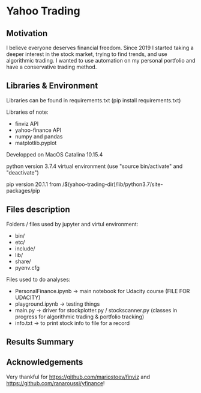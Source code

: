 # Yahoo Trading

## Motivation

I believe everyone deserves financial freedom. Since 2019 I started taking a deeper interest in the stock market, trying to find trends, and use algorithmic trading. I wanted to use automation on my personal portfolio and have a conservative trading method. 

## Libraries & Environment

Libraries can be found in requirements.txt (pip install requirements.txt)

Libraries of note:
- finviz API
- yahoo-finance API
- numpy and pandas
- matplotlib.pyplot

Developped on MacOS Catalina 10.15.4

python version 3.7.4 virtual environment (use "source bin/activate" and "deactivate")

pip version 20.1.1 from /$(yahoo-trading-dir)/lib/python3.7/site-packages/pip

## Files description

Folders / files used by jupyter and virtul environment:

- bin/
- etc/
- include/
- lib/
- share/
- pyenv.cfg

Files used to do analyses:

- PersonalFinance.ipynb -> main notebook for Udacity course (FILE FOR UDACITY)
- playground.ipynb -> testing things
- main.py -> driver for stockplotter.py / stockscanner.py (classes in progress for algorithmic trading & portfolio tracking)
- info.txt -> to print stock info to file for a record

## Results Summary



## Acknowledgements

Very thankful for https://github.com/mariostoev/finviz and https://github.com/ranaroussi/yfinance!
